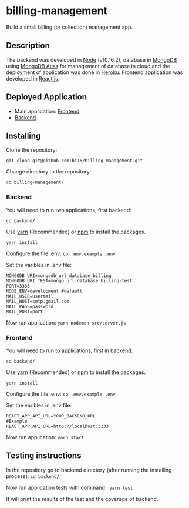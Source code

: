 # billing-management
Build a small billing (or collection) management app.

## Description
The backend was developed in [Node](https://nodejs.org/) (v10.16.2), database in [MongoDB](https://www.mongodb.com) using [MongoDB Atlas](https://www.mongodb.com/cloud/atlas) for management of database in cloud and the deployment of application was done in [Heroku](https://www.heroku.com).
Frontend application was developed in [React.js](https://reactjs.org).

## Deployed Application
- Main application: [Frontend](https://billing-management-frontend.herokuapp.com)
- [Backend](https://billing-management-backend.herokuapp.com)

## Installing

Clone the repository:

```git clone git@github.com:hi15/billing-management.git```

Change directory to the repository:

```cd billing-management/```

### Backend

You will need to run two applications, first backend:

```cd backend/```

Use [yarn](https://yarnpkg.com/en/docs/install) (Recommended) or [npm](https://www.npmjs.com/get-npm) to install the packages.

```yarn install```

Configure the file .env:
```cp .env.example .env```

Set the varibles in .env file:
```
MONGODB_URI=mongodb_url_database_billing
MONGODB_URI_TEST=mongo_url_database_billing-test
PORT=3333
NODE_ENV=development #default
MAIL_USER=usermail
MAIL_HOST=smtp.gmail.com
MAIL_PASS=password
MAIL_PORT=port
```

Now run application:
```yarn nodemon src/server.js```

### Frontend

You will need to run to applications, first in backend:

```cd backend/```

Use [yarn](https://yarnpkg.com/en/docs/install) (Recommended) or [npm](https://www.npmjs.com/get-npm) to install the packages.

```yarn install```

Configure the file .env:
```cp .env.example .env```

Set the varibles in .env file:
```
REACT_APP_API_URL=YOUR_BACKEND_URL
#Example
REACT_APP_API_URL=http://localhost:3333
```

Now run application:
```yarn start```


## Testing instructions
In the repository go to backend directory (after running the installing process):
```cd backend/```

Now run application tests with command :
```yarn test```

It will print the results of the test and the coverage of backend.
